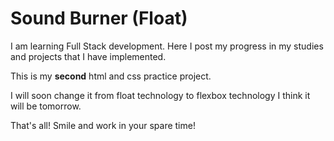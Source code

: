 

# Sound Burner (Float)



I am learning Full Stack development.
Here I post my progress in my studies and projects that I have implemented.

This is my **second** html and css practice project.


I will soon change it from float technology to flexbox technology
I think it will be tomorrow.

That's all! Smile and work in your spare time!